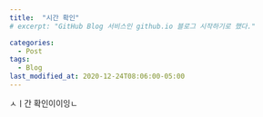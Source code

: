 ```yaml
---
title:  "시간 확인"
# excerpt: "GitHub Blog 서비스인 github.io 블로그 시작하기로 했다."

categories:
  - Post
tags:
  - Blog
last_modified_at: 2020-12-24T08:06:00-05:00
---
```

ㅅㅣ간 확인이이잉ㄴ
